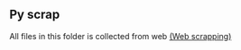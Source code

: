 ## Py scrap

All files in this folder is collected from web [(Web scrapping)](https://id.wikipedia.org/wiki/Web_scraping)
